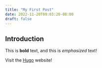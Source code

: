 ```yaml
---
title: "My First Post"
date: 2022-11-20T09:03:20-08:00
draft: false
---
```

## Introduction

This is **bold** text, and this is *emphasized* text!

Visit the [Hugo](https://gohugo.io) website!

